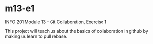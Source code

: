 # m13-e1
INFO 201 Module 13 - Git Collaboration, Exercise 1

This project will teach us about the basics of collaboration in github by making us learn to pull rebase.
